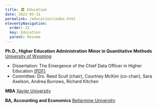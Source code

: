 ```yaml
---
title: 🏛️ Education
date: 2022-05-31
permalink: /education/index.html
eleventyNavigation:
  order: 22
  key: Education
  parent: Resume 
---
```


**Ph.D., Higher Education Administration**
**Minor in Quantitative Methods**
[University of Wyoming](http://www.uwyo.edu)
- Dissertation: The Emergence of the Chief Data Officer in Higher Education [(PDF)](https://drive.google.com/file/d/1ntpkB_YvK2n_EiG0n0SecYI8HglEJAse/view)
- Committee: Drs. Reed Scull (chair), Courtney McKim (co-chair), Sara Axelson, Andrea Burrows, Richard Kitchen

**MBA**
[Xavier University](http://www.xavier.edu)

**BA, Accounting and Economics**
[Bellarmine University](http://www.bellarmine.edu)
